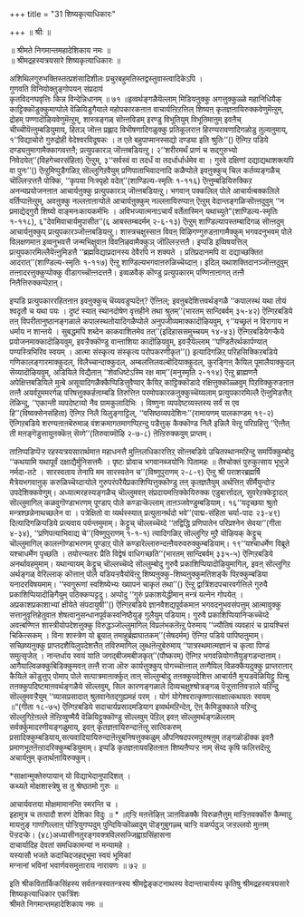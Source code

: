 +++
title = "31 शिष्यकृत्याधिकारः"

+++
॥ श्रीः ॥  
  
॥ श्रीमते निगमान्तमहादेशिकाय नमः ॥  
॥ श्रीमद्रहस्यत्रयसारे शिष्यकृत्याधिकारः ॥  
  
  
अशिथिलगुरुभक्तिस्तत्प्रशंसादिशीलः प्रचुरबहुमतिस्तद्वस्तुवास्त्वादिकेऽपि ।   
गुणवति विनियोक्तुङ्गोपयन् संप्रदायं   
कृतविदनघवृत्तिः किन्न विन्देन्निधानम् ॥ ७१ ॥इव्वर्थङ्गळैयॆल्लाम् मिडियऩुक्कु अगत्तुक्कुळ्ळे महानिधियैक् काट्टिक्कॊडुक्कुमाप्पोले वॆळियिडुगैयाले महोपकारकऩाऩ वाचार्यऩ्ऱिऱत्तिल् शिष्यऩ् कृतज्ञऩायिरुक्कवेणुमॆऩ्ऱुम्, द्रोहम् पण्णादॊऴियवेणुमॆऩ्ऱुम्, शास्त्रङ्गळ् सॊऩ्ऩविडम् इरण्डु विभूतियुम् विभूतिमाऩुम् इवऩैच् चीच्चीयॆऩ्ऩुम्बडियुमाय्, हितञ् जॊऩ्ऩ प्रह्लाद विभीषणादिगळुक्कु प्रतिकूलराऩ हिरण्यरावणादिगळोडु तुल्यऩुमाय्, १‘‘विद्याचोरो गुरुद्रोही वेदेश्वरविदूषकः । त एते बहुपाप्मानस्सद्यो दण्ड्या इति श्रुतिः’’() ऎऩ्गिऱ पडिये दण्ड्यऩुमागामैक्कागवत्तऩै; प्रत्युपकारञ् जॊऩ्ऩबडियऩ्ऱु। २‘‘शरीरमर्थं प्राणं च सद्गुरुभ्यो निवेदयेत्’’(विहगेच्वरसंहिता) ऎऩ्ऱुम्, ३‘‘सर्वस्वं वा तदर्धं वा तदर्धार्धार्धमेव वा । गुरवे दक्षिणां दद्याद्यथाशक्त्यपि वा पुनः’’() ऎऩ्ऱुमिप्पुडैगळिऱ् सॊल्लुगिऱवैयुम् प्रणिपाताभिवादनादि कळैप्पोले इवऩुक्कुच् चिल कर्तव्यङ्गळैच् चॊल्लिऱ्ऱत्तऩै पोक्कि, ‘‘कृपया निःस्पृहो वदेत्’’(शाण्डिल्य-स्मृतिः १-११६) ऎऩ्ऩुम्बडियिरुक्किऱ अनन्यप्रयोजनऩाऩ आचार्यऩुक्कु प्रत्युपकारञ् जॊऩ्ऩबडियऩ्ऱु। भगवान् पक्कलिल् पोले आचार्यऩ्बक्कलिले वर्तिप्पाऩॆऩ्ऱुम्, अवऩुक्कु नल्लऩाऩाऱ्पोले आचार्यऩुक्कुम् नल्लऩायिरुप्पाऩ् ऎऩ्ऱुम् वेदान्तङ्गळिऱ्सॊऩ्ऩदुवुम् ‘‘न प्रमाद्येद्गुरौ शिष्यो वाङ्मनःकायकर्मभिः । अविभज्यात्मनाऽचार्यं वर्तेतास्मिन् यथाच्युते”(शाण्डिल्य-स्मृतिः १-११८), ६”देवमिवाचार्यमुपासीत’’(६ आबस्तम्बदर्मम् २-६-१३) ऎऩ्ऱुम् शाण्डिल्यापस्तम्बादिगळ् सॊऩ्ऩदुम् आचार्यऩुक्कुप् प्रत्युपकारञ्जॊऩ्ऩबडियऩ्ऱु। शास्त्रचक्षुस्साऩ विवऩ् विऴिगण्गुरुडऩागामैक्कुम् भगवदनुभवम् पोले विलक्षणमाऩ इव्वनुभवत्तै जन्मभिक्षुवाऩ विवऩिऴवामैक्कुञ् जॊल्लिऱ्ऱत्तऩै। इप्पडि इव्विषयत्तिल् प्रत्युपकारमिल्लैयॆऩ्ऩुमिडत्तै ‘‘ब्रह्मविद्याप्रदानस्य देवैरपि न शक्यते । प्रतिप्रदानमपि वा दद्याच्छक्तित आदरात्’’(शाण्डिल्य-स्मृतिः १-११७) ऎऩ्ऱु शाण्डिल्यभगवाऩरुळिच्चॆय्दाऩ्। इदिल् यथाशक्तिदानञ्जॊऩ्ऩदुवुम् तऩ्ऩादरत्तुक्कुप्पोक्कु वीडागच्चॊऩ्ऩदत्तऩै। इव्वळवैक् कॊण्डु प्रत्युपकारम् पण्णिऩाऩागत् तऩ्ऩै निऩैत्तिरुक्कप्पॆऱाऩ्।  
  
इप्पडि प्रत्युपकाररहितऩाऩ इवऩुक्कुच् चॆय्यवडुप्पदॆऩ्? ऎऩ्ऩिल्; इवऩुबदेशित्तवर्थङ्गळै ‘‘कपालस्थं यथा तोयं श्वदृतौ च यथा पयः । दुष्टं स्यात् स्थानदोषेण वृत्तहीने तथा श्रुतम्’’(भारतम् सान्दिबर्वम् ३५-४२) ऎऩ्गिऱबडिये तऩ् विपरीतानुष्ठानङ्गळाले कपालस्थतोयादिगळैप्पोले अनुपजीव्यमाक्कादॊऴियवुम्, ९‘‘यच्छ्रतं न विरागाय न धर्माय न शान्तये । सुबद्धमपि शब्देन काकवाशितमेव तत्’’(इदिहाससमुच्चयम् १४-४३) ऎऩ्गिऱबडियेगऱ्कैये प्रयोजनमाक्कादॊऴियवुम्, इवऱ्ऱैक्कॊण्डु वान्ताशिया कादॊऴियवुम्, इवऱ्ऱैयॆल्लाम् ‘‘पण्डितैरर्थकार्पण्यात् पण्यस्त्रिभिरिव स्वयम् । आत्मा संस्कृत्य संस्कृत्य परोपकरणीकृत’’() इत्यादिगळिऱ् परिहसिक्किऱबडिये गणिकालङ्गारमाक्कुदल्, विलैच्चान्दाक्कुदल्, अम्बलत्तिलवल्बॊदियाक्कुदल्, कुरङ्गिऩ् कैयिल् पूमालैयाक्कुदल् सॆय्यादॊऴियवुम्, अडियिले विद्यैताऩ् ‘‘शेवधिष्टेऽस्मि रक्ष माम्’’(मनुस्मृति २-११४) ऎऩ्ऱु ब्राह्मणऩै अपेक्षित्तबडियिले मुऩ्बे असूयादिगळैक्कैप्पिडित्तुवैप्पार् कैयिऱ् काट्टिक्कॊडादे रक्षित्तुक्कॊळ्ळवुम् पिऱविक्कुरुडऩाऩ तऩ्ऩै अयर्वऱुममरर्गळ् परिषत्तुक्कर्हऩाम्बडि तिरुत्तिऩ परमोपकारकऩुक्कुच्चॆय्यलाम् प्रत्युपकारमिल्लै ऎऩ्ऩुमिडत्तैत् तॆळिन्दु, ‘‘एकान्ती व्यपदेष्टव्यो नैव ग्रामकुलादिभिः । विष्णुना व्यपदेष्टव्यस्तस्य सर्वं स एव हि’’(विष्वक्सेनसंहिता) ऎऩ्गिऱ निलै यिलुङ्गाट्टिल्, ‘‘वसिष्ठव्यपदेशिनः’’(रामायणम् पालकाण्डम् १९-२) ऎऩ्गिऱबडिये शरण्यऩाऩबॆरुमाळ् वंशक्रमागतमागप्पिऱन्दु पडैत्तुक् कैक्कॊण्ड निलै इन्निलै यॆऩ्ऱु परिग्रहित्तु ’’ऎऩ्ऩैत् ती मऩङ्गॆडुत्तायुऩक्कॆऩ् सॆय्गे’’(तिरुवाय्मॊऴि २-७-८) ऩॆऩ्ऱिरुक्कवुम् प्राप्तम्।  
  
ताऩिप्पडिप्पॆऱ्ऱ रहस्यत्रयसारार्थमाऩ महाधनत्तै मुऩ्ऩिलधिकारत्तिऱ् सॊऩ्ऩबडिये उचितस्थानमऱिन्दु समर्पिक्कुम्बोदु ‘‘कथयामि यथापूर्वं दक्षाद्यैर्मुनिसत्तमैः । पृष्टः प्रोवाच भगवानब्जयोनिः पितामहः ॥ तैश्चोक्तं पुरुकुत्साय भूभुजे नर्मदा-तटे । सारस्वताय तेनापि मम सारस्वतेन च’’(विष्णुपुराणम् २-८-९) ऎऩ्ऱु श्री पराशरब्रह्मर्षि मैत्रेयभगवाऩुक् करुळिच्चॆय्दाऱ्पोले गुरुपरंपरैयैप्रकाशिप्पित्तुक्कॊण्डु तऩ् कृतज्ञतैयुम् अर्थत्तिऩ् सीर्मैयुन्दोऱ्ऱ उपदेशिक्कवेणुम्। अध्यात्मरहस्यङ्गळैच् चॊल्लुमवऩ् संप्रदायमऩ्ऱिक्केयिरुक्क एडुबार्त्तादल्, सुवरेऱक्केट्टादल् सॊल्लुमागिल् कळवुगॊण्डाभरणम् पूण्डाप् पोले कण्डाऱ्कॆल्लाम् ताऩञ्जवेण्डुम्बडियाम्। १६‘‘यदृच्छया श्रुतो मन्त्रश्छन्नेनाथच्छलेन वा । पत्रेक्षितो वा व्यर्थस्स्यात् प्रत्युतानर्थदो भवे’’(पाद्म-संहिता चर्या-पादः २३-४९) दित्यादिगळिऱ्पडिये प्रत्यवाय पर्यन्तमुमाम्। केट्टुच् चॊल्लच्चॆय्दे ‘‘तद्विद्धि प्रणिपातेन परिप्रश्नेन सेवया’’(गीता ४-३४), ‘‘प्रणिपत्याभिवाद्य चे’’(विष्णुपुराणम् १-१-१) त्यादिगळिऱ् सॊल्लुगिऱ मुऱै यॊऴियक् केट्टुच् चॊल्लुमागिल् कालऩ्गॊण्डाभरणम् पूण्डाऱ् पॊले कण्डारॆल्लारुन्दऩ्ऩैयरुवरुक्कुम्बडियाम्। १९‘‘यश्चाधर्मेण विब्रूते यश्चाधर्मेण पृच्छति । तयोरन्यतरः प्रैति विद्वेषं वाधिगच्छति’’(भारतम् सान्दिबर्वम् ३३५-५) ऎऩ्गिऱबडिये अनर्थावहमुमाम्। यथान्यायम् केट्टुच् चॊल्लच्चॆय्दे सॊल्लुम्बोदु गुरुवै प्रकाशिप्पियादॊऴियुमागिल्, इवऩ् सॊल्लुगिऱ अर्थङ्गळ् वेरिल्लाक् कॊत्ताऩ् पोले यडियऱ्ऱवैयोवॆऩ्ऱु शिष्यऩुक्कु-शिष्यऩुक्कुमतिशङ्कै पिऱक्कुम्बडिया यनादरविषयमाम्। ‘‘स्वगुरूणां स्वशिष्येभ्यः ख्यापनं चाकृतं तथा’’() ऎऩ्ऱु द्वात्रिंशदपचारवर्गत्तिले गुरुवै प्रकाशिप्पियादॊऴिगैयुम् पठिक्कप्पट्टदु। अप्पोदु ‘‘गुरुं प्रकाशयेद्धीमान् मन्त्रं यत्नेन गोपयेत् । अप्रकाशप्रकाशाभ्यां क्षीयेते संपदायुषी’’() ऎऩ्गिऱबडिये ज्ञानवैशद्यपूर्वकमाऩ भगवदनुभवसंपत्तुम् आत्मावुक्कु सत्तानुवृत्तिहेतुवाऩ शेषत्वानुसन्धानपूर्वकस्वनिष्ठैयुङ् गुलैयुम् पडियाम्। गुरुवै प्रकाशिप्पियानिऱ्कच्चॆय्दे अवऩ्बण्णिऩ शास्त्रीयोपदेशत्तुक्कु विरुद्धञ्जॊल्लुमागिल् विप्रलंभकऩॆऩ्ऱु पेरुमाय् ‘‘ज्यौतिषं व्यवहारं च प्रायश्चित्तं चिकित्सकम् । विना शास्त्रेण यो ब्रूयात् तमाहुर्ब्रह्मघातकम्’’(सेषदर्मम्) ऎऩ्गिऱ पडिये पापिष्ठऩुमाम्। सच्छिष्यऩुक्कु प्राप्तदशैयिलुपदेशत्तैत् तविरुमागिल् लुब्धऩॆऩ्ऱुबेरुमाय् ‘‘पात्रस्थमात्मज्ञानं च कृत्वा पिण्डं समुत्सृजेत् । नान्तर्धाय स्वयं याति जगद्बीजमबीजकृत्’’(पौष्करम्) ऎऩ्गिऱ भगवन्नियोगत्तैयुङ्गडन्दाऩाम्। आगैयाल्विळक्कुबिडिक्कुमवऩ् तऩ्ऩै राजा ऒरु कार्यत्तुक्कुप् पोगच्चॊऩ्ऩाल् तऩ्गैयिल् विळक्कैयदुक्कु प्राप्तराऩार् कैयिले कॊडुत्तुप् पोमाप् पोले सत्पात्रमाऩार्क्कुत् ताऩ् सॊल्लुम्बोदु तऩक्कुपदेशित्त आचार्यऩै मुऱ्पडवॆळियिट्टु पिऩ्बु तऩक्कुपदिष्टमाऩवर्थङ्गळैये सॊल्लवुम्, सिल कारणङ्गळाले दिव्यचक्षुश्श्रोत्रङ्गळ् पॆऱ्ऱुत्ताऩिवऱ्ऱाले यऱिन्दु सॊल्लुमवऱ्ऱैयुम् ‘‘व्यासप्रसादात् श्रुतवानेतद्गुह्यमहं परम् । योगं योगेश्वरात्कृष्णात्साक्षात्कथयतः स्वयम् ॥“(गीता १८-७५) ऎऩ्गिऱबडिये सदाचार्यप्रसादमडियाग इव्वर्थमऱिन्देऩ्, ऎऩ् कैमिडुक्काले यऱिन्दु सॊल्लुगिऱेऩल्ले ऩॆऩ्ऱिव्वुण्मैयै वॆळियिट्टुक्कॊण्डु सॊल्लवुम् पॆऱिल् इवऩ् सॊल्लुमर्थङ्गळॆल्लाम् सर्वर्क्कुमादरणीयङ्गळुमाय्, इवऩ् कृतज्ञऩायिरुन्दाऩॆऩ्ऱु सात्विकरुम् प्रसादिक्कुम्बडियाय्,सत्यवादियायिरुन्दाऩॆऩ्ऱुबनिषत्तुक्कळुम् औपनिषदपरमपुरुषऩुम् तङ्गळोडॊक्क इवऩै प्रमाणभूतऩॆऩ्ऱादरिक्कुम्बडियुमाम्। इप्पडि कृतज्ञऩायवहितऩाऩ शिष्यऩैप्पऱ्ऱ नाम् सॆय्द कृषि फलित्तदॆऩ्ऱु अचार्यऩुम् कृतार्थऩायिरुक्कुम्।  
  
*साक्षान्मुक्तेरुपायान् यो विद्याभेदानुपादिशत् ।  
कथ्यते मोक्षशास्त्रेषु स तु श्रेष्ठतमो गुरुः ॥  
  
आचार्यवत्तया मोक्षमामानन्ति स्मरन्ति च ।   
इहामुत्र च तत्पादौ शरणं देशिका विदुः ॥ * ॥एऱ्ऱि मऩत्तॆऴिऩ् ञाऩविळक्कै यिरुळऩैत्तुम् माऱ्ऱिऩवर्क्कॊरु कैम्माऱु मायऩुङ् गाणगिल्लाऩ् पोऱ्ऱियुगप्पदुम् पुन्दियिऱ्कॊळ्वदुम् पॊङ्गुबुगऴ्च् चाऱ्ऱि वळर्प्पदुञ् जऱ्ऱल्लवो मुऩ्ऩम् पॆऱ्ऱदऱ्के। (४८)अध्यासीनतुरङ्गवक्त्रविलसज्जिह्वाग्रसिंहासना  
दाचार्यादिह देवतां समधिकामन्यां न मन्यामहे ।   
यस्यासौ भजते कदाचिदजहद्भूमा स्वयं भूमिकां   
मग्नानां भविनां भवार्णवसमुत्ताराय नारायणः ॥ ७२ ॥  
  
इति श्रीकवितार्किकसिंहस्य सर्वतन्त्रस्वतन्त्रस्य श्रीमद्वेङ्कटनाथस्य वेदान्ताचार्यस्य कृतिषु श्रीमद्रहस्यत्रयसारे  
शिष्यकृत्याधिकार एकत्रिंशः   
 श्रीमते निगमान्तमहादेशिकाय नमः ॥